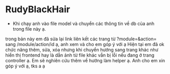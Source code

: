 # RudyBlackHair

- Khi chạy anh vào file model và chuyển các thông tin về db của anh trong file này ạ.

trong bản này em đã sửa lại link liên kết các trang từ ?module=&action= sang /module/action/id ạ, anh xem và cho em góp ý với ạ
Hiện tại em đã ok chức năng thêm, sửa, xóa nhưng khi chuyển hướng sang trang khác như hiển thị frontend hay là dẫn ảnh từ file khác vẫn bị lỗi nếu đang ở trang controller ạ. Em sẽ nghiên cứu thêm về hướng làm helper ạ. Anh cho em xin góp ý với ạ, tks a ạ
